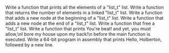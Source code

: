 Write a function that prints all the elements of a "list_t" list.
Write a function that returns the number of elements in a linked "list_t" list.
Write a function that adds a new node at the beginning of a "list_t" list.
Write a function that adds a new node at the end of a "list_t" list.
Write a function that free a "list_t" list.
Write a function that prints You're beat! and yet, you must allow,\nI bore my house upon my back!\n before the main function is executed.
Write a 64-bit program in assembly that prints Hello, Holberton, followed by a new line.
